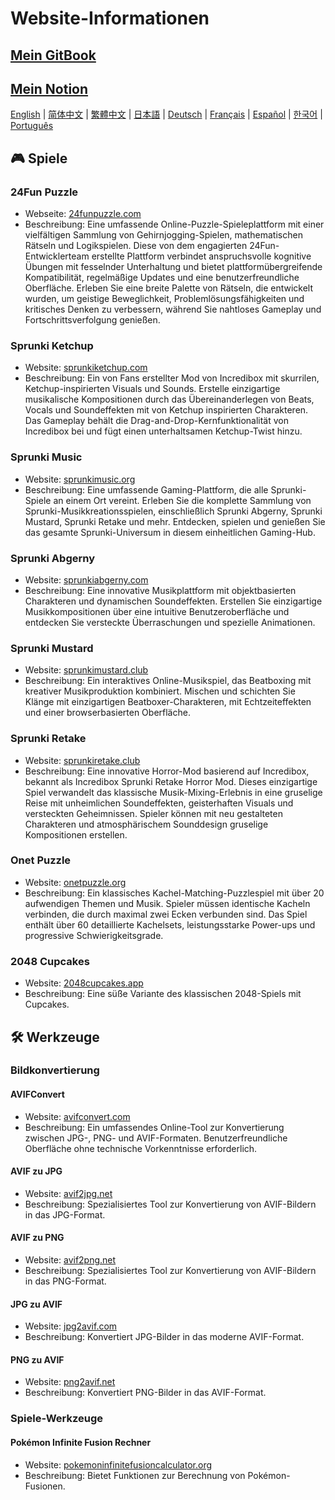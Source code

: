 # Website-Informationen

## [Mein GitBook](https://lynn-3.gitbook.io/lynn)

## [Mein Notion](https://lynn139.notion.site/MySite-15fb0b5cfa458016b389c76be0453e57)

[English](./README.md) | [简体中文](./README_CN.md) | [繁體中文](./README_TW.md) | [日本語](./README_JP.md) | [Deutsch](./README_DE.md) | [Français](./README_FR.md) | [Español](./README_ES.md) | [한국어](./README_KR.md) | [Português](./README_PT.md)

## 🎮 Spiele

### 24Fun Puzzle

- Webseite: [24funpuzzle.com](https://24funpuzzle.com?utm_source=github)
- Beschreibung: Eine umfassende Online-Puzzle-Spieleplattform mit einer vielfältigen Sammlung von Gehirnjogging-Spielen, mathematischen Rätseln und Logikspielen. Diese von dem engagierten 24Fun-Entwicklerteam erstellte Plattform verbindet anspruchsvolle kognitive Übungen mit fesselnder Unterhaltung und bietet plattformübergreifende Kompatibilität, regelmäßige Updates und eine benutzerfreundliche Oberfläche. Erleben Sie eine breite Palette von Rätseln, die entwickelt wurden, um geistige Beweglichkeit, Problemlösungsfähigkeiten und kritisches Denken zu verbessern, während Sie nahtloses Gameplay und Fortschrittsverfolgung genießen.

### Sprunki Ketchup

- Website: [sprunkiketchup.com](https://sprunkiketchup.com?utm_source=github)
- Beschreibung: Ein von Fans erstellter Mod von Incredibox mit skurrilen, Ketchup-inspirierten Visuals und Sounds. Erstelle einzigartige musikalische Kompositionen durch das Übereinanderlegen von Beats, Vocals und Soundeffekten mit von Ketchup inspirierten Charakteren. Das Gameplay behält die Drag-and-Drop-Kernfunktionalität von Incredibox bei und fügt einen unterhaltsamen Ketchup-Twist hinzu.

### Sprunki Music

- Website: [sprunkimusic.org](https://sprunkimusic.org?utm_source=github)
- Beschreibung: Eine umfassende Gaming-Plattform, die alle Sprunki-Spiele an einem Ort vereint. Erleben Sie die komplette Sammlung von Sprunki-Musikkreationsspielen, einschließlich Sprunki Abgerny, Sprunki Mustard, Sprunki Retake und mehr. Entdecken, spielen und genießen Sie das gesamte Sprunki-Universum in diesem einheitlichen Gaming-Hub.

### Sprunki Abgerny

- Website: [sprunkiabgerny.com](https://sprunkiabgerny.com?utm_source=github)
- Beschreibung: Eine innovative Musikplattform mit objektbasierten Charakteren und dynamischen Soundeffekten. Erstellen Sie einzigartige Musikkompositionen über eine intuitive Benutzeroberfläche und entdecken Sie versteckte Überraschungen und spezielle Animationen.

### Sprunki Mustard

- Website: [sprunkimustard.club](https://sprunkimustard.club?utm_source=github)
- Beschreibung: Ein interaktives Online-Musikspiel, das Beatboxing mit kreativer Musikproduktion kombiniert. Mischen und schichten Sie Klänge mit einzigartigen Beatboxer-Charakteren, mit Echtzeiteffekten und einer browserbasierten Oberfläche.

### Sprunki Retake

- Website: [sprunkiretake.club](https://sprunkiretake.club?utm_source=github)
- Beschreibung: Eine innovative Horror-Mod basierend auf Incredibox, bekannt als Incredibox Sprunki Retake Horror Mod. Dieses einzigartige Spiel verwandelt das klassische Musik-Mixing-Erlebnis in eine gruselige Reise mit unheimlichen Soundeffekten, geisterhaften Visuals und versteckten Geheimnissen. Spieler können mit neu gestalteten Charakteren und atmosphärischem Sounddesign gruselige Kompositionen erstellen.

### Onet Puzzle

- Website: [onetpuzzle.org](https://onetpuzzle.org?utm_source=github)
- Beschreibung: Ein klassisches Kachel-Matching-Puzzlespiel mit über 20 aufwendigen Themen und Musik. Spieler müssen identische Kacheln verbinden, die durch maximal zwei Ecken verbunden sind. Das Spiel enthält über 60 detaillierte Kachelsets, leistungsstarke Power-ups und progressive Schwierigkeitsgrade.

### 2048 Cupcakes

- Website: [2048cupcakes.app](https://2048cupcakes.app?utm_source=github)
- Beschreibung: Eine süße Variante des klassischen 2048-Spiels mit Cupcakes.

## 🛠️ Werkzeuge

### Bildkonvertierung

#### AVIFConvert

- Website: [avifconvert.com](https://avifconvert.com?utm_source=github)
- Beschreibung: Ein umfassendes Online-Tool zur Konvertierung zwischen JPG-, PNG- und AVIF-Formaten. Benutzerfreundliche Oberfläche ohne technische Vorkenntnisse erforderlich.

#### AVIF zu JPG

- Website: [avif2jpg.net](https://avif2jpg.net?utm_source=github)
- Beschreibung: Spezialisiertes Tool zur Konvertierung von AVIF-Bildern in das JPG-Format.

#### AVIF zu PNG

- Website: [avif2png.net](https://avif2png.net?utm_source=github)
- Beschreibung: Spezialisiertes Tool zur Konvertierung von AVIF-Bildern in das PNG-Format.

#### JPG zu AVIF

- Website: [jpg2avif.com](https://jpg2avif.com?utm_source=github)
- Beschreibung: Konvertiert JPG-Bilder in das moderne AVIF-Format.

#### PNG zu AVIF

- Website: [png2avif.net](https://png2avif.net?utm_source=github)
- Beschreibung: Konvertiert PNG-Bilder in das AVIF-Format.

### Spiele-Werkzeuge

#### Pokémon Infinite Fusion Rechner

- Website: [pokemoninfinitefusioncalculator.org](https://pokemoninfinitefusioncalculator.org?utm_source=github)
- Beschreibung: Bietet Funktionen zur Berechnung von Pokémon-Fusionen.
